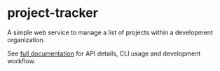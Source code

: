 # project-tracker

A simple web service to manage a list of projects within a development organization.

See [full documentation](my_app/docs/README.md) for API details, CLI usage and development workflow.
